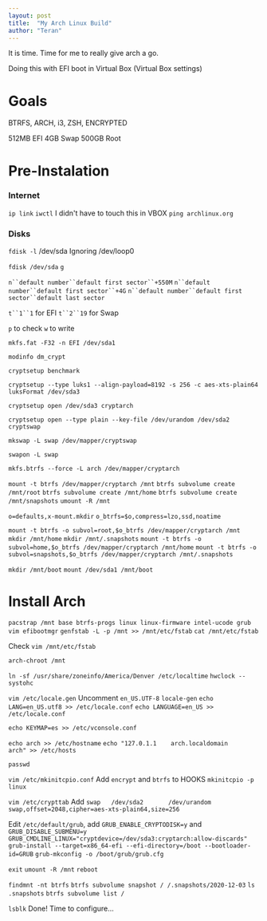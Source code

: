 ```yaml
---
layout: post
title:  "My Arch Linux Build"
author: "Teran"
---
```


It is time. Time for me to really give arch a go. 

Doing this with EFI boot in Virtual Box (Virtual Box settings)

# Goals

BTRFS, ARCH, i3, ZSH, ENCRYPTED

512MB EFI
4GB Swap
500GB Root

# Pre-Instalation

### Internet

`ip link`
`iwctl`
I didn't have to touch this in VBOX
`ping archlinux.org`

### Disks

`fdisk -l`
/dev/sda
Ignoring /dev/loop0

`fdisk /dev/sda`
`g`

`n``default number``default first sector``+550M`
`n``default number``default first sector``+4G`
`n``default number``default first sector``default last sector`

`t``1``1` for EFI
`t``2``19` for Swap

`p` to check
`w` to write

`mkfs.fat -F32 -n EFI /dev/sda1`

`modinfo dm_crypt`

`cryptsetup benchmark`

`cryptsetup --type luks1 --align-payload=8192 -s 256 -c aes-xts-plain64 luksFormat /dev/sda3`

`cryptsetup open /dev/sda3 cryptarch`

`cryptsetup open --type plain --key-file /dev/urandom /dev/sda2 cryptswap`

`mkswap -L swap /dev/mapper/cryptswap`

`swapon -L swap`

`mkfs.btrfs --force -L arch /dev/mapper/cryptarch`

`mount -t btrfs /dev/mapper/cryptarch /mnt`
`btrfs subvolume create /mnt/root`
`btrfs subvolume create /mnt/home`
`btrfs subvolume create /mnt/snapshots`
`umount -R /mnt`

`o=defaults,x-mount.mkdir`
`o_btrfs=$o,compress=lzo,ssd,noatime`

`mount -t btrfs -o subvol=root,$o_btrfs /dev/mapper/cryptarch /mnt`
`mkdir /mnt/home`
`mkdir /mnt/.snapshots`
`mount -t btrfs -o subvol=home,$o_btrfs /dev/mapper/cryptarch /mnt/home`
`mount -t btrfs -o subvol=snapshots,$o_btrfs /dev/mapper/cryptarch /mnt/.snapshots`

`mkdir /mnt/boot`
`mount /dev/sda1 /mnt/boot`

# Install Arch
`pacstrap /mnt base btrfs-progs linux linux-firmware intel-ucode grub vim efibootmgr`
`genfstab -L -p /mnt >> /mnt/etc/fstab`
`cat /mnt/etc/fstab`

Check `vim /mnt/etc/fstab`


`arch-chroot /mnt`

`ln -sf /usr/share/zoneinfo/America/Denver /etc/localtime`
`hwclock --systohc`

`vim /etc/locale.gen`
Uncomment `en_US.UTF-8`
`locale-gen`
`echo LANG=en_US.utf8 >> /etc/locale.conf`
`echo LANGUAGE=en_US >> /etc/locale.conf`

`echo KEYMAP=es >> /etc/vconsole.conf`

`echo arch >> /etc/hostname`
`echo "127.0.1.1    arch.localdomain    arch" >> /etc/hosts`

`passwd`

`vim /etc/mkinitcpio.conf`
Add `encrypt` and `btrfs` to HOOKS
`mkinitcpio -p linux`

`vim /etc/crypttab`
Add `swap   /dev/sda2       /dev/urandom        swap,offset=2048,cipher=aes-xts-plain64,size=256`

Edit `/etc/default/grub`, add `GRUB_ENABLE_CRYPTODISK=y` and `GRUB_DISABLE_SUBMENU=y`
`GRUB_CMDLINE_LINUX="cryptdevice=/dev/sda3:cryptarch:allow-discards"`
`grub-install --target=x86_64-efi --efi-directory=/boot --bootloader-id=GRUB`
`grub-mkconfig -o /boot/grub/grub.cfg`

`exit`
`umount -R /mnt`
`reboot`

`findmnt -nt btrfs`
`btrfs subvolume snapshot / /.snapshots/2020-12-03`
`ls .snapshots`
`btrfs subvolume list /`

`lsblk`
Done!
Time to configure...